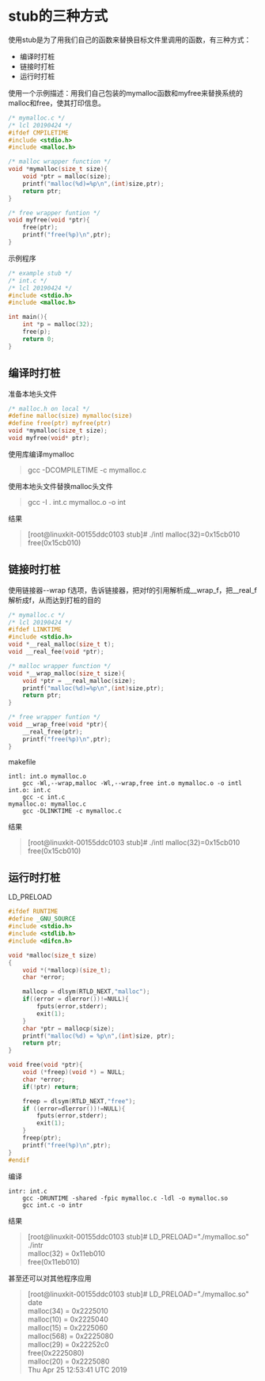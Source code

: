 # stub的三种方式
使用stub是为了用我们自己的函数来替换目标文件里调用的函数，有三种方式：
- 编译时打桩
- 链接时打桩
- 运行时打桩

使用一个示例描述：用我们自己包装的mymalloc函数和myfree来替换系统的malloc和free，使其打印信息。
```c
/* mymalloc.c */
/* lcl 20190424 */
#ifdef CMPILETIME
#include <stdio.h>
#include <malloc.h>

/* malloc wrapper function */
void *mymalloc(size_t size){
    void *ptr = malloc(size);
    printf("malloc(%d)=%p\n",(int)size,ptr);
    return ptr;
}

/* free wrapper funtion */
void myfree(void *ptr){
    free(ptr);
    printf("free(%p)\n",ptr);
}
```

示例程序
```c
/* example stub */
/* int.c */
/* lcl 20190424 */
#include <stdio.h>
#include <malloc.h>

int main(){
    int *p = malloc(32);
    free(p);
    return 0;
}
```
## 编译时打桩
准备本地头文件
```c
/* malloc.h on local */
#define malloc(size) mymalloc(size)
#define free(ptr) myfree(ptr)
void *mymalloc(size_t size);
void myfree(void* ptr);
```
使用库编译mymalloc
> gcc -DCOMPILETIME -c mymalloc.c

使用本地头文件替换malloc头文件
> gcc -I . int.c mymalloc.o -o int

结果
>[root@linuxkit-00155ddc0103 stub]# ./intl
malloc(32)=0x15cb010
free(0x15cb010)

## 链接时打桩
使用链接器--wrap f选项，告诉链接器，把对f的引用解析成__wrap_f，把__real_f解析成f，从而达到打桩的目的
```c
/* mymalloc.c */
/* lcl 20190424 */
#ifdef LINKTIME
#include <stdio.h>
void *__real_malloc(size_t t);
void __real_fee(void *ptr);

/* malloc wrapper function */
void *__wrap_malloc(size_t size){
    void *ptr = __real_malloc(size);
    printf("malloc(%d)=%p\n",(int)size,ptr);
    return ptr;
}

/* free wrapper funtion */
void __wrap_free(void *ptr){
    __real_free(ptr);
    printf("free(%p)\n",ptr);
}
```                                                                   
 makefile               
```make
intl: int.o mymalloc.o                                             
    gcc -Wl,--wrap,malloc -Wl,--wrap,free int.o mymalloc.o -o intl
int.o: int.c                                                       
    gcc -c int.c                                                   
mymalloc.o: mymalloc.c                                             
    gcc -DLINKTIME -c mymalloc.c
```
结果
>[root@linuxkit-00155ddc0103 stub]# ./intl
malloc(32)=0x15cb010
free(0x15cb010)

## 运行时打桩
LD_PRELOAD
```c
#ifdef RUNTIME
#define _GNU_SOURCE
#include <stdio.h>
#include <stdlib.h>
#include <difcn.h>

void *malloc(size_t size)
{
    void *(*mallocp)(size_t);
    char *error;

    mallocp = dlsym(RTLD_NEXT,"malloc");
    if((error = dlerror())!=NULL){
        fputs(error,stderr);
        exit(1);
    }
    char *ptr = mallocp(size);
    printf("malloc(%d) = %p\n",(int)size, ptr);
    return ptr;
}

void free(void *ptr){
    void (*freep)(void *) = NULL;
    char *error;
    if(!ptr) return;

    freep = dlsym(RTLD_NEXT,"free");
    if ((error=dlerror())!=NULL){
        fputs(error,stderr);
        exit(1);
    }
    freep(ptr);
    printf("free(%p)\n",ptr);
}
#endif
```
编译
```make
intr: int.c
    gcc -DRUNTIME -shared -fpic mymalloc.c -ldl -o mymalloc.so
    gcc int.c -o intr
 ```
 结果
>[root@linuxkit-00155ddc0103 stub]# LD_PRELOAD="./mymalloc.so" ./intr  
>malloc(32) = 0x11eb010  
>free(0x11eb010)

甚至还可以对其他程序应用
>[root@linuxkit-00155ddc0103 stub]# LD_PRELOAD="./mymalloc.so" date  
malloc(34) = 0x2225010  
malloc(10) = 0x2225040  
malloc(15) = 0x2225060  
malloc(568) = 0x2225080  
malloc(29) = 0x22252c0  
free(0x2225080)  
malloc(20) = 0x2225080  
Thu Apr 25 12:53:41 UTC 2019
